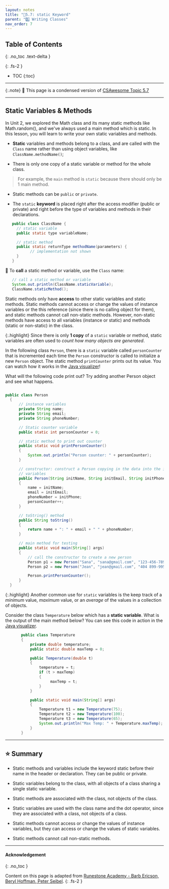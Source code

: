 ```yaml
---
layout: notes
title: "📓5.7: static Keyword" 
parent: "5️⃣ Writing Classes"
nav_order: 7
---
```


## Table of Contents
{: .no_toc .text-delta }

{: .fs-2 }
- TOC
{:toc}

---

{:.note}
📖 This page is a condensed version of [CSAwesome Topic 5.7](https://runestone.academy/ns/books/published/csawesome/Unit5-Writing-Classes/topic-5-7-static-vars-methods.html?mode=browsing) 

---

## Static Variables & Methods

In Unit 2, we explored the Math class and its many static methods like Math.random(), and we've always used a main method which is static. In this lesson, you will learn to write your own static variables and methods.

<div class="imp" markdown="block">
  
- **Static** variables and methods belong to a class, and are called with the `Class` name rather than using object variables, like `ClassName.methodName()`;
  
- There is only one copy of a static variable or method for the whole class.
> For example, the `main` method is `static` because there should only be 1 main method.

- Static methods can be `public` or `private`.

- The `static` **keyword** is placed right after the access modifier (public or private) and right before the type of variables and methods in their declarations.

```java
   public class ClassName {
     // static variable
     public static type variableName;

     // static method
     public static returnType methodName(parameters) {
           // implementation not shown
     }
   }
```

📣 To **call** a static method or variable, use the `Class` name: 

```java
   // call a static method or variable
   System.out.println(ClassName.staticVariable);
   ClassName.staticMethod();
```

</div>

Static methods only have **access** to other static variables and static methods. Static methods cannot access or change the values of instance variables or the this reference (since there is no calling object for them), and static methods cannot call non-static methods. However, non-static methods have access to all variables (instance or static) and methods (static or non-static) in the class. 

{:.highlight}
Since there is only **1 copy** of a ``static`` variable or method, static variables are often used to _count how many objects are generated_. 

In the following class ``Person``, there is a ``static`` variable called ``personCounter`` that is incremented each time the ``Person`` constructor is called to initialize a new ``Person`` object. The static method ``printCounter`` prints out its value. You can watch how it works in the [Java visualizer](http://www.pythontutor.com/visualize.html#code=%20public%20class%20Person%20%0A%20%20%7B%0A%20%20%20%20%20//%20instance%20variables%20%0A%20%20%20%20%20private%20String%20name%3B%0A%20%20%20%20%20private%20String%20email%3B%0A%20%20%20%20%20private%20String%20phoneNumber%3B%0A%20%20%20%20%20%0A%20%20%20%20%20//%20Static%20counter%20variable%0A%20%20%20%20%20public%20static%20int%20personCounter%20%3D%200%3B%0A%20%20%20%20%20%0A%20%20%20%20%20//%20static%20method%20to%20print%20out%20counter%0A%20%20%20%20%20public%20static%20void%20printPersonCounter%28%29%20%7B%0A%20%20%20%20%20%20%20%20%20%20System.out.println%28%22Person%20counter%3A%20%22%20%2B%20personCounter%29%3B%0A%20%20%20%20%20%7D%0A%20%20%20%20%20%0A%20%20%20%20%20//%20constructor%3A%20construct%20a%20Person%20copying%20in%20the%20data%20into%20the%20instance%20variables%0A%20%20%20%20%20public%20Person%28String%20initName,%20String%20initEmail,%20String%20initPhone%29%0A%20%20%20%20%20%7B%0A%20%20%20%20%20%20%20%20name%20%3D%20initName%3B%0A%20%20%20%20%20%20%20%20email%20%3D%20initEmail%3B%0A%20%20%20%20%20%20%20%20phoneNumber%20%3D%20initPhone%3B%0A%20%20%20%20%20%20%20%20personCounter%2B%2B%3B%0A%20%20%20%20%20%7D%0A%20%20%20%20%20%0A%20%20%20%20%20//%20toString%28%29%20method%0A%20%20%20%20%20public%20String%20toString%28%29%20%0A%20%20%20%20%20%7B%20%0A%20%20%20%20%20%20%20return%20%20name%20%2B%20%22%3A%20%22%20%2B%20email%20%2B%20%22%20%22%20%2B%20phoneNumber%3B%0A%20%20%20%20%20%7D%0A%20%20%20%20%20%0A%20%20%20%20%20//%20main%20method%20for%20testing%0A%20%20%20%20%20public%20static%20void%20main%28String%5B%5D%20args%29%0A%20%20%20%20%20%7B%0A%20%20%20%20%20%20%20%20//%20call%20the%20constructor%20to%20create%20a%20new%20person%0A%20%20%20%20%20%20%20%20Person%20p1%20%3D%20new%20Person%28%22Sana%22,%20%22sana%40gmail.com%22,%20%22123-456-7890%22%29%3B%0A%20%20%20%20%20%20%20%20Person%20p2%20%3D%20new%20Person%28%22Jean%22,%20%22jean%40gmail.com%22,%20%22404%20899-9955%22%29%3B%0A%20%20%20%20%20%20%20%20%0A%20%20%20%20%20%20%20%20Person.printPersonCounter%28%29%3B%0A%20%20%20%20%20%7D%0A%20%20%7D%0A%20%20&cumulative=false&curInstr=1&heapPrimitives=nevernest&mode=display&origin=opt-frontend.js&py=java&rawInputLstJSON=%5B%5D&textReferences=false)!

What will the following code print out? Try adding another Person object and see what happens.

```java

public class Person
  {
      // instance variables
      private String name;
      private String email;
      private String phoneNumber;

      // Static counter variable
      public static int personCounter = 0;

      // static method to print out counter
      public static void printPersonCounter()
      {
          System.out.println("Person counter: " + personCounter);
      }

      // constructor: construct a Person copying in the data into the instance
      // variables
      public Person(String initName, String initEmail, String initPhone)
      {
          name = initName;
          email = initEmail;
          phoneNumber = initPhone;
          personCounter++;
      }

      // toString() method
      public String toString()
      {
          return name + ": " + email + " " + phoneNumber;
      }

      // main method for testing
      public static void main(String[] args)
      {
          // call the constructor to create a new person
          Person p1 = new Person("Sana", "sana@gmail.com", "123-456-7890");
          Person p2 = new Person("Jean", "jean@gmail.com", "404 899-9955");

          Person.printPersonCounter();
      }
  }
```

{:.highlight}
Another common use for `static` variables is the keep track of a _minimum_ value, _maximum_ value, or an _average_ of the values in a collection of objects.

Consider the class `Temperature` below which has a **static variable**. What is the output of the main method below? You can see this code in action in the [Java visualizer](http://www.pythontutor.com/visualize.html#code=public%20class%20Temperature%20%0A%7B%0A%20%20%20private%20double%20temperature%3B%0A%20%20%20public%20static%20double%20maxTemp%20%3D%200%3B%0A%20%20%20%0A%20%20%20public%20Temperature%28double%20t%29%0A%20%20%20%7B%0A%20%20%20%20%20%20%20temperature%20%3D%20t%3B%0A%20%20%20%20%20%20%20if%20%28t%20%3E%20maxTemp%29%0A%20%20%20%20%20%20%20%20%20%20%20maxTemp%20%3D%20t%3B%0A%20%20%20%7D%0A%20%20%20public%20static%20void%20main%28String%5B%5D%20args%29%0A%20%20%20%7B%0A%20%20%20%20%20%20%20Temperature%20t1%20%3D%20new%20Temperature%2875%29%3B%0A%20%20%20%20%20%20%20Temperature%20t2%20%3D%20new%20Temperature%28100%29%3B%0A%20%20%20%20%20%20%20Temperature%20t3%20%3D%20new%20Temperature%2865%29%3B%0A%20%20%20%20%20%20%20System.out.println%28%22Max%20Temp%3A%20%22%20%2B%20Temperature.maxTemp%29%3B%0A%20%20%20%7D%0A%7D&cumulative=false&curInstr=0&heapPrimitives=nevernest&mode=display&origin=opt-frontend.js&py=java&rawInputLstJSON=%5B%5D&textReferences=false).

```java
       public class Temperature
       {
           private double temperature;
           public static double maxTemp = 0;

           public Temperature(double t)
           {
               temperature = t;
               if (t > maxTemp)
               {
                    maxTemp = t;
               }
           }

           public static void main(String[] args)
           {
               Temperature t1 = new Temperature(75);
               Temperature t2 = new Temperature(100);
               Temperature t3 = new Temperature(65);
               System.out.println("Max Temp: " + Temperature.maxTemp);
           }
       }
```

---

## ⭐️ Summary

- Static methods and variables include the keyword static  before their name in the header or declaration. They can be public or private.

- Static variables belong to the class, with all objects of a class sharing a single static variable.

- Static methods are associated with the class, not objects of the class.

- Static variables are used with the class name and the dot operator, since they are associated with a class, not objects of a class.

- Static methods cannot access or change the values of instance variables, but they can access or change the values of static variables.

- Static methods cannot call non-static methods.
  

---

#### Acknowledgement
{: .no_toc }

Content on this page is adapted from [Runestone Academy - Barb Ericson, Beryl Hoffman, Peter Seibel](https://runestone.academy/ns/books/published/csawesome/index.html?mode=browsing).
{: .fs-2 }
